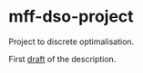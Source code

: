 # mff-dso-project

Project to discrete optimalisation.

First [draft](first_draft.md) of the description.
